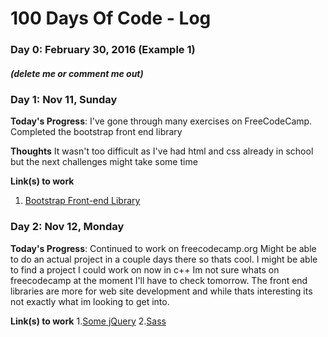 # 100 Days Of Code - Log

### Day 0: February 30, 2016 (Example 1)
##### (delete me or comment me out)


### Day 1: Nov 11, Sunday

**Today's Progress**: I've gone through many exercises on FreeCodeCamp. Completed the bootstrap front end library

**Thoughts** It wasn't too difficult as I've had html and css already in school but the next challenges might take some time

**Link(s) to work**
1. [Bootstrap Front-end Library](https://www.freecodecamp.org/learn/front-end-libraries/bootstrap/)

### Day 2: Nov 12, Monday

**Today's Progress**: Continued to work on freecodecamp.org Might be able to do an actual project in a couple days there so thats cool. I might be able to find a project I could work on now in c++ Im not sure whats on freecodecamp at the moment I'll have to check tomorrow. The front end libraries are more for web site development and while thats interesting its not exactly what im looking to get into.

**Link(s) to work**
1.[Some jQuery](https://www.freecodecamp.org/learn/front-end-libraries/jquery/)
2.[Sass](https://www.freecodecamp.org/learn/front-end-libraries/sass/)



